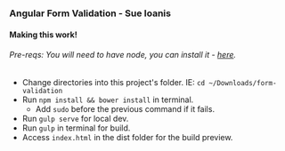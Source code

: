 ### Angular Form Validation - Sue Ioanis

#### Making this work!

###### Pre-reqs: You will need to have node, you can install it - [here](https://nodejs.org/en/).

* Change directories into this project's folder. IE: `cd ~/Downloads/form-validation`
* Run `npm install && bower install` in terminal.
  * Add `sudo` before the previous command if it fails.
* Run `gulp serve` for local dev.
* Run `gulp` in terminal for build. 
* Access `index.html` in the dist folder for the build preview.
